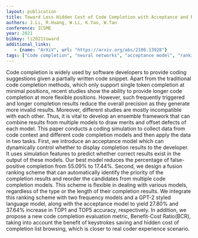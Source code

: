 ```yaml
---
layout: publication
title: Toward Less Hidden Cost of Code Completion with Acceptance and Ranking Models
authors: J.Li, R.Huang, W.Li, K.Yao, W.Tan
conference: ICSME
year: 2021
bibkey: li2021toward
additional_links:
   - {name: "ArXiV", url: "https://arxiv.org/abs/2106.13928"}
tags: ["Code completion", "neural networks", "acceptance model", "ranking model", "evaluation metrics"]
---
```

Code completion is widely used by software developers to provide coding suggestions given a partially written code snippet. Apart from the traditional code completion methods, which only support single token completion at minimal positions, recent studies show the ability to provide longer code completion at more flexible positions. However, such frequently triggered and longer completion results reduce the overall precision as they generate more invalid results. Moreover, different studies are mostly incompatible with each other. Thus, it is vital to develop an ensemble framework that can combine results from multiple models to draw merits and offset defects of each model.
This paper conducts a coding simulation to collect data from code context and different code completion models and then apply the data in two tasks. First, we introduce an acceptance model which can dynamically control whether to display completion results to the developer. It uses simulation features to predict whether correct results exist in the output of these models. Our best model reduces the percentage of false-positive completion from 55.09% to 17.44%. Second, we design a fusion ranking scheme that can automatically identify the priority of the completion results and reorder the candidates from multiple code completion models. This scheme is flexible in dealing with various models, regardless of the type or the length of their completion results. We integrate this ranking scheme with two frequency models and a GPT-2 styled language model, along with the acceptance model to yield 27.80% and 37.64% increase in TOP1 and TOP5 accuracy, respectively. In addition, we propose a new code completion evaluation metric, Benefit-Cost Ratio(BCR), taking into account the benefit of keystrokes saving and hidden cost of completion list browsing, which is closer to real coder experience scenario.
